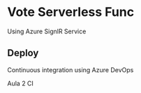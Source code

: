 # Vote Serverless Func

Using Azure SignlR Service

## Deploy

Continuous integration using Azure DevOps

Aula 2 CI
